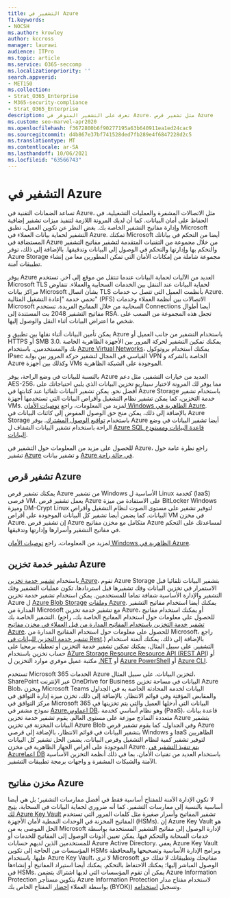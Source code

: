 ```yaml
---
title: التشفير في Azure
f1.keywords:
- NOCSH
ms.author: krowley
author: kccross
manager: laurawi
audience: ITPro
ms.topic: article
ms.service: O365-seccomp
ms.localizationpriority: ''
search.appverid:
- MET150
ms.collection:
- Strat_O365_Enterprise
- M365-security-compliance
- Strat_O365_Enterprise
description: تعرف على التشفير المتوفر في Azure، مثل تشفير قرص Azure
ms.custom: seo-marvel-apr2020
ms.openlocfilehash: f3672800b6f90277195a63b640911ea1ed24cac9
ms.sourcegitcommit: d4b867e37bf741528ded7fb289e4f6847228d2c5
ms.translationtype: MT
ms.contentlocale: ar-SA
ms.lasthandoff: 10/06/2021
ms.locfileid: "63566743"
---
```

# <a name="encryption-in-azure"></a>التشفير في Azure

تساعد الضمانات التقنية في Azure، مثل الاتصالات المشفرة والعمليات التشغيلية، في الحفاظ على أمان البيانات. كما أن لديك المرونة اللازمة لتنفيذ ميزات تشفير إضافية وإدارة مفاتيح التشفير الخاصة بك. بغض النظر عن تكوين العميل، تطبق Microsoft التشفير لحماية بيانات العملاء في Azure. تمكنك Microsoft أيضا من التحكم في بياناتك المستضافة في Azure من خلال مجموعة من التقنيات المتقدمة لتشفير مفاتيح التشفير والتحكم بها وإدارتها والتحكم في الوصول إلى البيانات وتدقيقها. بالإضافة إلى ذلك، توفر Azure Storage مجموعة شاملة من إمكانات الأمان التي تمكن المطورين معا من إنشاء تطبيقات آمنة.

يوفر Azure العديد من الآليات لحماية البيانات عندما تنتقل من موقع إلى آخر. تستخدم Microsoft TLS لحماية البيانات عند التنقل بين الخدمات السحابية والعملاء. تتفاوض مراكز بيانات Microsoft بشأن اتصال TLS بأنظمت العميل التي تتصل ب خدمات Azure. تحمي خدمة "إعادة التشغيل المثالية" (PFS) الاتصالات بين أنظمة العملاء وخدمات Microsoft السحابية من خلال المفاتيح الفريدة. تستخدم Connections أيضا أطوال مفاتيح التشفير 2048 بت المستندة إلى RSA. تجعل هذه المجموعة من الصعب على شخص ما اعتراض البيانات أثناء النقل والوصول إليها.

يمكن تأمين البيانات أثناء نقلها بين تطبيق و Azure باستخدام التشفير من جانب العميل [](/azure/storage/storage-client-side-encryption)أو HTTPS أو SMB 3.0. يمكنك تمكين التشفير لحركة المرور بين الأجهزة الظاهرية الخاصة بك والمستخدمين. باستخدام [Azure Virtual Networks](https://azure.microsoft.com/services/virtual-network/)، يمكنك استخدام بروتوكول IPsec القياسي في المجال لتشفير حركة المرور بين بوابة VPN الخاصة بالشركة و Azure وكذلك بين أجهزة VMs الموجودة على الشبكة الظاهرية.

بالنسبة للبيانات في وضع الراحة، يوفر Azure العديد من خيارات التشفير، مثل دعم AES-256، مما يوفر لك المرونة لاختيار سيناريو تخزين البيانات الذي يلبي احتياجاتك على أفضل نحو. يمكن تشفير البيانات تلقائيا عند كتابتها في Azure Storage باستخدام تشفير خدمة التخزين[](/azure/storage/storage-service-encryption)، كما يمكن تشفير نظام التشغيل وأقراص البيانات التي تستخدمها أجهزة VMs. لمزيد من المعلومات، راجع [توصيات الأمان Windows الظاهرية في Azure](/azure/security/azure-security-disk-encryption). بالإضافة إلى ذلك، يمكن منح حق الوصول المفوض إلى كائنات البيانات في Azure Storage باستخدام [تواقيع الوصول المشترك](/azure/storage/storage-dotnet-shared-access-signature-part-1). يوفر Azure أيضا تشفير البيانات في وضع الراحة باستخدام تشفير البيانات الشفاف ل [Azure SQL قاعدة البيانات ومستودع البيانات](/sql/relational-databases/security/encryption/transparent-data-encryption-azure-sql).

للحصول على مزيد من المعلومات حول التشفير في Azure، راجع نظرة عامة حول تشفير [Azure](/azure/security/security-azure-encryption-overview) و تشفير بيانات [Azure في حالة راحة](/azure/security/azure-security-encryption-atrest).

## <a name="azure-disk-encryption"></a>تشفير قرص Azure

يمكنك تشفير قرص Azure من تشفير Windows الأساسية ل Linux كخدمة (IaaS) قرصي VM. يعمل تشفير قرص Azure على الاستفادة من ميزة BitLocker Windows وميزة DM-Crypt Linux لتوفير تشفير على مستوى الصوت لنظام التشغيل وأقراص البيانات. كما يضمن أيضا تشفير كل البيانات الموجودة على أقراص VM في مخزن Azure. إن تشفير قرص Azure متكامل مع مخزن مفاتيح Azure لمساعدتك على التحكم في مفاتيح التشفير وأسرارها وإدارتها وتدقيقها.

لمزيد من المعلومات، راجع [توصيات الأمان Windows الظاهرية في Azure](/azure/virtual-machines/windows/security-recommendations).

## <a name="azure-storage-service-encryption"></a>تشفير خدمة تخزين Azure

باستخدام [تشفير خدمة تخزين Azure](/azure/storage/storage-service-encryption)، تقوم Azure Storage بتشفير البيانات تلقائيا قبل الاستمرار في تخزين البيانات وفك تشفيرها قبل استردادها. تكون عمليات التشفير وفك التشفير والإدارة الأساسية شفافة تماما للمستخدمين. يمكن استخدام تشفير خدمة تخزين Azure ل [Azure Blob Storage](https://azure.microsoft.com/services/storage/blobs/) [وملفات Azure](https://azure.microsoft.com/services/storage/files/). يمكنك أيضا استخدام مفاتيح التشفير المدارة من Microsoft مع تشفير خدمة تخزين Azure، أو يمكنك استخدام مفاتيح التشفير الخاصة بك. (للحصول على معلومات حول استخدام المفاتيح الخاصة بك، راجع [تشفير خدمة التخزين باستخدام المفاتيح المدارة من قبل العملاء في مخزن مفاتيح Azure](/azure/storage/common/storage-service-encryption-customer-managed-keys). للحصول على معلومات حول استخدام المفاتيح المدارة من Microsoft، راجع [تشفير خدمة التخزين للبيانات في Rest](/azure/storage/storage-service-encryption).) بالإضافة إلى ذلك، يمكنك أتمتة استخدام التشفير. على سبيل المثال، يمكنك تمكين تشفير خدمة التخزين أو تعطيله برمجيا على حساب تخزين باستخدام [AZure Storage Resource Resource API (REST API](/rest/api/storagerp/)) أو مكتبة عميل موفري موارد التخزين ل [.NET](/dotnet/api/overview/azure/storage) أو [Azure PowerShell](/powershell/azureps-cmdlets-docs) أو [Azure CLI](/azure/storage/storage-azure-cli).

تستخدم Microsoft 365 الخدمات Azure لتخزين البيانات. على سبيل المثال، SharePoint عبر الإنترنت OneDrive for Business البيانات في مساحة تخزين Azure Blob، ويخزن Microsoft Teams البيانات لخدمة المحادثة الخاصة به في الجداول والمقابض المؤقتة وفي قوائم الانتظار. بالإضافة إلى ذلك، تخزن ميزة إدارة التوافق في مركز التوافق في Microsoft 365 البيانات التي أدخلها العميل والتي يتم تخزينها في نموذج مشفر في [Azureاعماوس DB](/azure/cosmos-db/database-encryption-at-rest)، وهو نظام أساسي كخدمة (PaaS)، قاعدة بيانات متعددة النماذج موزعة على مستوى العالم. يقوم تشفير خدمة تخزين Azure بتشفير البيانات المخزنة في تخزين Azure Blob وفي الجداول، كما يقوم تشفير قرص Azure بتشفير البيانات في قوائم الانتظار، بالإضافة إلى قرصي Windows و IaaS الظاهريين لتوفير تشفير كمية لنظام التشغيل وقرص البيانات. يضمن الحل تشفير كل البيانات الموجودة على أقراص الجهاز الظاهرية في مخزن Azure. [يتم تنفيذ التشفير في Azureاعما DB](/azure/cosmos-db/database-encryption-at-rest) باستخدام العديد من تقنيات الأمان، بما في ذلك أنظمة التخزين الأساسية الآمنة والشبكات المشفرة و واجهات برمجة تطبيقات التشفير.

## <a name="azure-key-vault"></a>مخزن مفاتيح Azure

لا تكون الإدارة الآمنة للمفتاح أساسية فقط في أفضل ممارسات التشفير؛ بل هي أيضا أساسية بالنسبة إلى ممارسات التشفير. كما أنه ضروري لحماية البيانات في السحابة. [يتيح لك Azure Key Vault](/azure/key-vault/key-vault-whatis) تشفير المفاتيح وأسرار صغيرة مثل كلمات المرور التي تستخدم المفاتيح المخزنة في الوحدات النمطية لأمان الأجهزة (HSMs). إن Azure Key Vault هو الحل الموصى به من Microsoft لإدارة الوصول إلى مفاتيح التشفير المستخدمة بواسطة خدمات السحابة والتحكم فيها. يمكن تعيين أذونات الوصول إلى المفاتيح للخدمات أو للمستخدمين الذين لديهم حسابات Azure Active Directory. يعفي Azure Key Vault المؤسسات من الحاجة إلى تكوين HSMs وبرامج الإدارة الأساسية وتصحيحها والمحافظة عليها. باستخدام Azure Key Vault، لا ترى Microsoft مفاتيحك وتطبيقاتك لا تملك حق الوصول المباشر إليها؛ يمكنك الاحتفاظ بالتحكم. يمكنك أيضا استيراد المفاتيح أو إنشاءها في HSMs. يمكن أن تقوم المؤسسات التي لديها اشتراك يتضمن Azure Information Protection بتكوين مستأجر Azure Information Protection لاستخدام مفتاح مدار بواسطة العملاء [إحضار](/information-protection/plan-design/byok-price-restrictions) المفتاح الخاص بك (BYOK)) وتسجيل [استخدامه](/information-protection/deploy-use/log-analyze-usage).